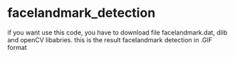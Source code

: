 # facelandmark_detection

if you want use this code, you have to download file facelandmark.dat, dlib and openCV libabries. 
this is the result facelandmark detection in .GIF format
